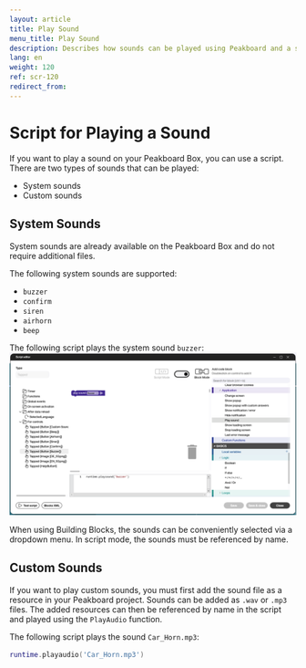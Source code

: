 ```yaml
---
layout: article
title: Play Sound
menu_title: Play Sound
description: Describes how sounds can be played using Peakboard and a script.
lang: en
weight: 120
ref: scr-120
redirect_from:
---
```


# Script for Playing a Sound

If you want to play a sound on your Peakboard Box, you can use a script. There are two types of sounds that can be played:
- System sounds
- Custom sounds

## System Sounds
System sounds are already available on the Peakboard Box and do not require additional files.

The following system sounds are supported:
- `buzzer`
- `confirm`
- `siren`
- `airhorn`
- `beep`

The following script plays the system sound `buzzer`:
![Play sound](/assets/images/scripting/Scripting_Beispiele/play-sound/en-play-sound-script.png)

When using Building Blocks, the sounds can be conveniently selected via a dropdown menu. In script mode, the sounds must be referenced by name.

## Custom Sounds
If you want to play custom sounds, you must first add the sound file as a resource in your Peakboard project. Sounds can be added as `.wav` or `.mp3` files. The added resources can then be referenced by name in the script and played using the `PlayAudio` function.

The following script plays the sound `Car_Horn.mp3`:
```lua
runtime.playaudio('Car_Horn.mp3')
```